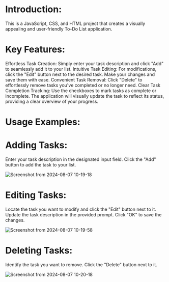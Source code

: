 # Introduction:
This is a JavaScript, CSS, and HTML project that creates a visually appealing and user-friendly To-Do List application. 

# Key Features:

Effortless Task Creation: Simply enter your task description and click "Add" to seamlessly add it to your list.
Intuitive Task Editing: For modifications, click the "Edit" button next to the desired task. Make your changes and save them with ease.
Convenient Task Removal: Click "Delete" to effortlessly remove tasks you've completed or no longer need.
Clear Task Completion Tracking: Use the checkboxes to mark tasks as complete or incomplete. The application will visually update the task to reflect its status, providing a clear overview of your progress.

# Usage Examples:

# Adding Tasks:

Enter your task description in the designated input field.
Click the "Add" button to add the task to your list.

![Screenshot from 2024-08-07 10-19-18](https://github.com/user-attachments/assets/42aea8e0-a516-4ae3-b43e-b60f52bc9b78)

# Editing Tasks:

Locate the task you want to modify and click the "Edit" button next to it.
Update the task description in the provided prompt.
Click "OK" to save the changes.

![Screenshot from 2024-08-07 10-19-58](https://github.com/user-attachments/assets/731bce86-108a-43c6-8288-f211cc9370b6)

# Deleting Tasks:

Identify the task you want to remove.
Click the "Delete" button next to it.

![Screenshot from 2024-08-07 10-20-18](https://github.com/user-attachments/assets/eb42dbf2-b3d2-4da5-bda5-861313f14891)





